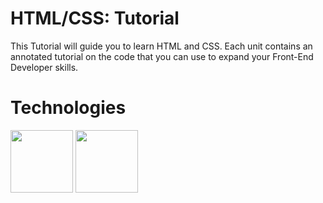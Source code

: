 # HTML/CSS: Tutorial

This Tutorial will guide you to learn HTML and CSS. Each unit contains an annotated tutorial on the code that you can use to expand your Front-End Developer skills.

Technologies
====================
<img src="https://upload.wikimedia.org/wikipedia/commons/6/61/HTML5_logo_and_wordmark.svg" width="100px" height="100px" />
<img src="http://ohdoylerules.com/content/images/css3.svg" width="100px" height="100px" />
